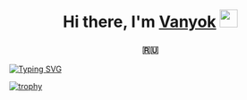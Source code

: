 <h1 align="center">Hi there, I'm <a href="https://daniilshat.ru/" target="_blank">Vanyok</a> 
<img src="https://github.com/blackcater/blackcater/raw/main/images/Hi.gif" height="32"/></h1>
<h3 align="center">🇷🇺</h3>


[![Typing SVG](https://readme-typing-svg.herokuapp.com?color=%2336BCF7&lines=Computer+science+student)](https://git.io/typing-svg)



[![trophy](https://github-profile-trophy.vercel.app/?username=ryo-ma)](https://github.com/ryo-ma/github-profile-trophy)
